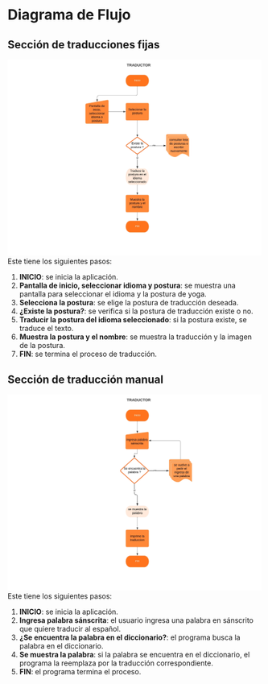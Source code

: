 # Diagrama de Flujo

## Sección de traducciones fijas
![Flow chart 1](../images/flowchart_1.jpg)
Este tiene los siguientes pasos:
1. **INICIO**: se inicia la aplicación.
2. **Pantalla de inicio, seleccionar idioma y postura**: se muestra una pantalla para seleccionar el idioma y la postura de yoga.
3. **Selecciona la postura**: se elige la postura de traducción deseada.
4. **¿Existe la postura?**: se verifica si la postura de traducción existe o no.
5. **Traducir la postura del idioma seleccionado**: si la postura existe, se traduce el texto.
6. **Muestra la postura y el nombre**: se muestra la traducción y la imagen de la postura.
7. **FIN**: se termina el proceso de traducción.

## Sección de traducción manual
![Flow chart 2](../images/flowchart_2.jpg)
Este tiene los siguientes pasos:
1. **INICIO**: se inicia la aplicación.
2. **Ingresa palabra sánscrita**: el usuario ingresa una palabra en sánscrito que quiere traducir al español.
3. **¿Se encuentra la palabra en el diccionario?**: el programa busca la palabra en el diccionario.
4. **Se muestra la palabra**: si la palabra se encuentra en el diccionario, el programa la reemplaza por la traducción correspondiente.
5. **FIN**: el programa termina el proceso.